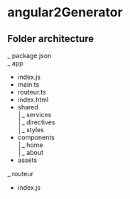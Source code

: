 # angular2Generator

## Folder architecture

_ package.json <br/>
_ app<br/>
 - index.js<br/>
 - main.ts<br/>
 - routeur.ts<br/>
 - index.html<br/>
 - shared<br/>
    │_ services<br/>
    │_ directives<br/>
    │_ styles<br/>
 - components<br/>
    │_ home<br/>
    │_ about<br/>
 - assets

_ routeur<br/>
 - index.js<br/>
